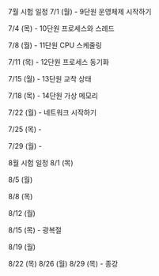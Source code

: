 7월 시험 일정
7/1 (월) - 9단원 운영체제 시작하기

7/4 (목) - 10단원 프로세스와 스레드

7/8 (월) - 11단원 CPU 스케줄링

7/11 (목) - 12단원 프로세스 동기화

7/15 (월) - 13단원 교착 상태

7/18 (목) - 14단원 가상 메모리

7/22 (월) - 네트워크 시작하기

7/25 (목) -

7/29 (월) -

8월 시험 일정
8/1 (목)

8/5 (월)

8/8 (목)

8/12 (월)

8/15 (목) - 광복절

8/19 (월)

8/22 (목) 8/26 (월) 8/29 (목) - 종강

